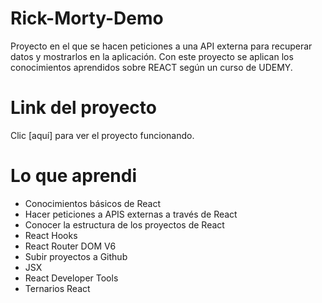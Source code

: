 # Rick-Morty-Demo

Proyecto en el que se hacen peticiones a una API externa para recuperar datos y mostrarlos en la aplicación. Con este proyecto se aplican los conocimientos aprendidos sobre REACT según un curso de UDEMY.

# Link del proyecto 
Clic [aquí] para ver el proyecto funcionando.

# Lo que aprendi

* Conocimientos básicos de React
* Hacer peticiones a APIS externas a través de React
* Conocer la estructura de los proyectos de React
* React Hooks
* React Router DOM V6
* Subir proyectos a Github
* JSX
* React Developer Tools
* Ternarios React
